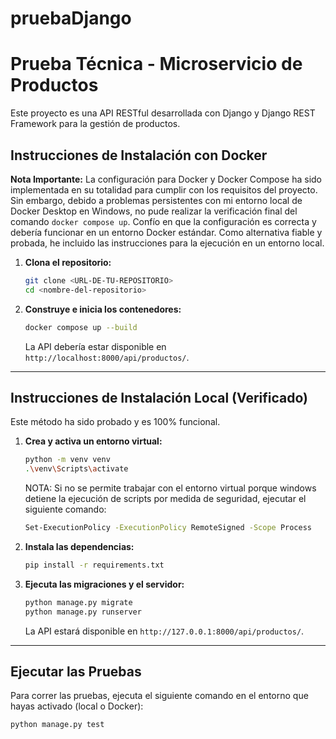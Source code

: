 # pruebaDjango
# Prueba Técnica - Microservicio de Productos

Este proyecto es una API RESTful desarrollada con Django y Django REST Framework para la gestión de productos.

## Instrucciones de Instalación con Docker

**Nota Importante:** La configuración para Docker y Docker Compose ha sido implementada en su totalidad para cumplir con los requisitos del proyecto. Sin embargo, debido a problemas persistentes con mi entorno local de Docker Desktop en Windows, no pude realizar la verificación final del comando `docker compose up`. Confío en que la configuración es correcta y debería funcionar en un entorno Docker estándar. Como alternativa fiable y probada, he incluido las instrucciones para la ejecución en un entorno local.

1.  **Clona el repositorio:**
    ```bash
    git clone <URL-DE-TU-REPOSITORIO>
    cd <nombre-del-repositorio>
    ```

2.  **Construye e inicia los contenedores:**
    ```bash
    docker compose up --build
    ```
    La API debería estar disponible en `http://localhost:8000/api/productos/`.

---

## Instrucciones de Instalación Local (Verificado)

Este método ha sido probado y es 100% funcional.

1.  **Crea y activa un entorno virtual:**
    ```bash
    python -m venv venv
    .\venv\Scripts\activate
    ```
    NOTA: Si no se permite trabajar con el entorno virtual porque windows detiene la ejecución de scripts por medida de seguridad, ejecutar el siguiente comando:

    ```bash
    Set-ExecutionPolicy -ExecutionPolicy RemoteSigned -Scope Process
    ```

3.  **Instala las dependencias:**
    ```bash
    pip install -r requirements.txt
    ```

4.  **Ejecuta las migraciones y el servidor:**
    ```bash
    python manage.py migrate
    python manage.py runserver
    ```
    La API estará disponible en `http://127.0.0.1:8000/api/productos/`.

---

## Ejecutar las Pruebas

Para correr las pruebas, ejecuta el siguiente comando en el entorno que hayas activado (local o Docker):
```bash
python manage.py test
```
